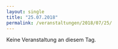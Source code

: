 ```yaml
---
layout: single
title: "25.07.2018"
permalink: /veranstaltungen/2018/07/25/
---
```


Keine Veranstaltung an diesem Tag.
